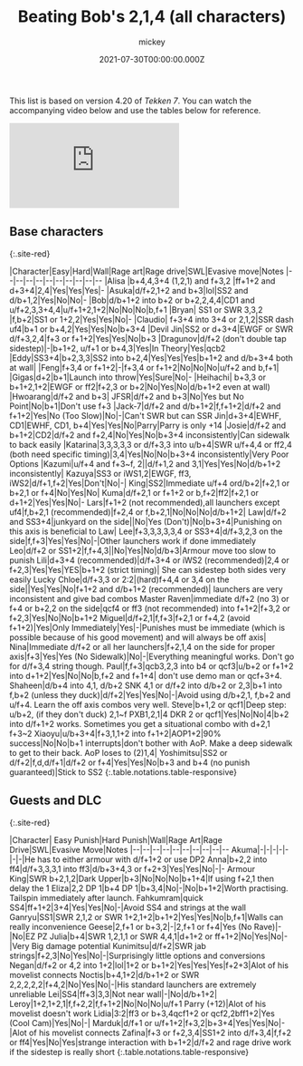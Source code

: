 ﻿---
title: Beating Bob's 2,1,4 (all characters) 
description: Learn how to get around this popular string amongst Bob players.
author: 
- mickey
date: 2021-07-30T00:00:00.000Z
slug: bob-214

category: guides
tags: [Bob Richards, Tekken 7]

caption: Bryan Fury stepping Bob's 2, 1, 4 to the right
metaImageExt: png
---
This list is based on version 4.20 of <em>Tekken 7</em>. You can watch the accompanying video below and use the tables below for reference.

<div class="video-container d-flex justify-content-center mb-3">
    <iframe class="video-showcase" src="https://www.youtube.com/embed/vzh0pBsgWmk" title="YouTube video player" frameborder="0" allow="accelerometer; autoplay; clipboard-write; encrypted-media; gyroscope; picture-in-picture" allowfullscreen></iframe>
</div>

## Base characters
{:.site-red}

|Character|Easy|Hard|Wall|Rage art|Rage drive|SWL|Evasive move|Notes
|--|--|--|--|--|--|--|--|--|--
|Alisa  |b+4,4,3+4 (1,2,1) and f+3,2  |ff+1+2 and d+3+4|2,4|Yes|Yes|Yes|-
|Asuka|d/f+2,1+2 and b+3|lol|SS2 and d/b+1,2|Yes|No|No|-
|Bob|d/b+1+2 into b+2 or b+2,2,4,4|CD1 and u/f+2,3,3+4,4|u/f+1+2,1+2|No|No|No|b,f+1
|Bryan| SS1 or SWR 3,3,2 |f,b+2|SS1 or 1+2,2|Yes|Yes|No|-
|Claudio| f+3+4 into 3+4 or 2,1,2|SSR dash uf4|b+1 or b+4,2|Yes|Yes|No|b+3+4
|Devil Jin|SS2 or d+3+4|EWGF or SWR d/f+3,2,4|f+3 or f+1+2|Yes|Yes|No|b+3
|Dragunov|d/f+2 (don't double tap sidestep)|-|b+1+2, u/f+1 or b+4,3|Yes|In Theory|Yes|qcb2
|Eddy|SS3+4|b+2,3,3|SS2 into b+2,4|Yes|Yes|Yes|b+1+2 and d/b+3+4 both at wall|
|Feng|f+3,4 or f+1+2|-|f+3,4 or f+1+2|No|No|No|u/f+2 and b,f+1|
|Gigas|d+2|b+1|Launch into throw|Yes|Sure|No|-
|Heihachi| b+3,3 or b+1+2,1+2|EWGF or ff2|f+2,3 or b+2|No|Yes|No|d/b+1+2 even at wall)
|Hwoarang|d/f+2 and b+3| JFSR|d/f+2 and b+3|No|Yes but No Point|No|b+1|Don't use f+3
|Jack-7|d/f+2 and d/b+1+2|f,f+1+2|d/f+2 and f+1+2|Yes|No (Too Slow)|No|-|Can't SWR but can SSR
Jin|d+3+4|EWHF, CD1|EWHF, CD1, b+4|Yes|Yes|No|Parry|Parry is only +14
|Josie|d/f+2 and b+1+2|CD2|d/f+2 and f+2,4|No|Yes|No|b+3+4 inconsistently|Can sidewalk to back easily
|Katarina|3,3,3,3,3 or d/f+3,3 into u/b+4|SWR u/f+4,4 or ff2,4 (both need specific timing)|3,4|Yes|No|No|b+3+4 inconsistently|Very Poor Options
|Kazumi|u/f+4 and f+3~f, 2||d/f+1,2 and 3,1|Yes|Yes|No|d/b+1+2 inconsistently|
Kazuya|SS3 or iWS1,2|EWGF, ff3, iWS2|d/f+1,f+2|Yes|Don't|No|-|
King|SS2|Immediate u/f+4 ord/b+2|f+2,1 or b+2,1 or f+4|No|Yes|No|
Kuma|d/f+2,1 or f+1+2 or b,f+2|ff2|f+2,1 or d+1+2|Yes|Yes|No|-
Lars|f+1+2 (not recommended),all launchers except uf4|f,b+2,1 (recommended)|f+2,4 or f,b+2,1|No|No|No|d/b+1+2|
Law|d/f+2 and SS3+4|junkyard on the side||No|Yes (Don't)|No|b+3+4|Punishing on this axis is beneficial to Law|
Lee|f+3,3,3,3,3,4 or SS3+4|d/f+3,2,3 on the side|f,f+3|Yes|Yes|No|-|Other launchers work if done immediately
Leo|d/f+2 or SS1+2|f,f+4,3||No|Yes|No|d/b+3|Armour move too slow to punish
Lili|d+3+4 (recommended)|d/f+3+4 or iWS2 (recommended)|2,4 or f+2,3|Yes|Yes|YES|b+1+2 (strict timing)| She can sidestep both sides very easily
Lucky Chloe|d/f+3,3 or 2:2|(hard)f+4,4 or 3,4 on the side||Yes|Yes|No|f+1+2 and d/b+1+2 (recommended)| launchers are very inconsistent and give bad combos
Master Raven|immediate d/f+2 (no 3) or f+4 or b+2,2 on the side|qcf4 or ff3 (not recommended) into f+1+2|f+3,2 or f+2,3|Yes|No|No|b+1+2
Miguel|d/f+2,1|f,f+3|f+2,1 or f+4,2 (avoid f+1+2)|Yes|Only Immediately|Yes|-|Punishes must be immediate (which is possible because of his good movement) and will always be off axis|
Nina|Immediate d/f+2 or all her launchers|f+2,1,4 on the side for proper axis|f+3|Yes|Yes (No Sidewalk)|No|-|Everything meaningful works. Don't go for d/f+3,4 string though.
Paul|f,f+3|qcb3,2,3 into b4 or qcf3|u/b+2 or f+1+2 into d+1+2|Yes|No|No|b,f+2 and f+1+4| don't use demo man or qcf+3+4. 
Shaheen|d/b+4 into 4,1, d/b+2 SNK 4,1 or d/f+2 into d/b+2 or 2,3|b+1 into f,b+2 (unless they duck)|d/f+2|Yes|Yes|No|-|Avoid using d/b+2,1, f,b+2 and u/f+4. Learn the off axis combos very well.
Steve|b+1,2 or qcf1|Deep step: u/b+2, (if they don't duck) 2,1~f PXB1,2,1|4 DKR 2 or qcf1|Yes|No|No|4|b+2 into d/f+1+2 works. Sometimes you get a situational combo with d+2,1 f+3~2
Xiaoyu|u/b+3+4|f+3,1,1+2 into f+1+2|AOP1+2|90% success|No|No|b+1 interrupts|don't bother with AoP. Make a deep sidewalk to get to their back. AoP loses to (2)1,4|
Yoshimitsu|SS2 or d/f+2|f,d,d/f+1|d/f+2 or f+4|Yes|Yes|No|b+3 and b+4 (no punish guaranteed)|Stick to SS2
{:.table.notations.table-responsive}

## Guests and DLC
{:.site-red}

|Character|  Easy Punish|Hard Punish|Wall|Rage Art|Rage Drive|SWL|Evasive Move|Notes
|--|--|--|--|--|--|--|--|--|--
Akuma|-|-|-|-|-|-|-|He has to either armour with d/f+1+2 or use DP2
Anna|b+2,2 into ff4|d/f+3,3,3,1 into ff3|d/b+3+4,3 or f+2+3|Yes|Yes|No|-|-
Armour King|SWR b+2,1,2|Dark Upper|b+3|No|No|No|b+1+4|If using f+2,1 then delay the 1
Eliza|2,2 DP 1|b+4 DP 1|b+3,4|No|-|No|b+1+2|Worth practising. Tailspin immediately after launch.
Fahkumram|quick SS4|ff+1+2|3+4|Yes|Yes|No|-|Avoid SS4 and strings at the wall
Ganryu|SS1|SWR 2,1,2 or SWR 1+2,1+2|b+1+2|Yes|Yes|No|b,f+1|Walls can really inconvenience
Geese|2,f+1 or b+3,2|-|2,f+1 or f+4|Yes (No Rave)|-|No|EZ PZ
Julia|b+4|SWR 1,2,1,1 or SWR 4,4,1|d+1+2 or ff+1+2|No|Yes|No|-|Very Big damage potential
Kunimitsu|d/f+2|SWR jab strings|f+2,3|No|Yes|No|-|Surprisingly little options and conversions
Negan|d/f+2 or 4,2 into 1+2|lol|1+2 or b+1+2|Yes|Yes|Yes|f+2+3|Alot of his movelist connects
Noctis|b+4,1+2|d/b+1+2 or SWR 2,2,2,2,2|f+4,2|No|Yes|No|-|His standard launchers are extremely unreliable
Lei|SS4|ff+3|3,3|Not near wall|-|No|d/b+1+2|
Leroy|1+2,1+2,1|f,f+2,2|f,f+1+2|No|No|No|u/f+1 Parry (+12)|Alot of his movelist doesn't work
Lidia|3:2|ff3 or b+3,4qcf1+2 or qcf2,2bff1+2|Yes (Cool Cam)|Yes|No|-|
Marduk|d/f+1 or u/f+1+2|f+3,2|b+3+4|Yes|Yes|No|-|Alot of his movelist connects
Zafina|f+3 or f+2,3,4|SS1+2 into d/f+3,4|f,f+2 or ff4|Yes|No|Yes|strange interaction with b+1+2|d/f+2 and rage drive work if the sidestep is really short
{:.table.notations.table-responsive}


